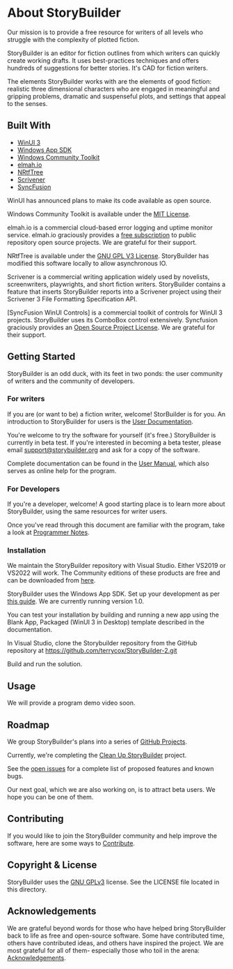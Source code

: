 # About StoryBuilder

Our mission is to provide a free resource for writers of all levels who struggle with 
the complexity of plotted fiction. 

StoryBuilder is an editor for fiction outlines 
from which writers can quickly create working drafts. It uses best-practices techniques 
and offers hundreds of suggestions for better stories. It's CAD for fiction
writers.

The elements StoryBuilder works with are the elements of good fiction: realistic three 
dimensional characters who are engaged in meaningful and gripping problems, dramatic 
and suspenseful plots, and settings that appeal to the senses.

## Built With

* [WinUI 3][1]
* [Windows App SDK][2]
* [Windows Community Toolkit][3]
* [elmah.io][4]
* [NRtfTree][5]
* [Scrivener][6]
* [SyncFusion][7]

WinUI has announced plans to make its code available as open source.

Windows Community Toolkit is available under the [MIT License][14].

elmah.io is a commercial cloud-based error logging and uptime monitor service. elmah.io graciously provides
a [free subscription][15] to public repository open source projects. We are grateful for their support.

NRtfTree is available under the [GNU GPL V3 License][16]. StoryBuilder has modified this software locally to allow
asynchronous IO.

Scrivener is a commercial writing application widely used by novelists, screenwriters, playwrights, and short fiction writers. 
StoryBuilder contains a feature that inserts StoryBuilder
reports into a Scrivener project using their Scrivener 3 File Formatting Specification API. 

[SyncFusion WinUI Controls] is a commercial toolkit of controls for WinUI 3 projects. StoryBuilder uses its ComboBox
control extensively. Syncfusion graciously provides an [Open Source Project License][17]. We are grateful for their support.   


## Getting Started

StoryBuilder is an odd duck, with its feet in two ponds: the user community of writers
and the community of developers.

### For writers

If you are (or want to be) a fiction writer, welcome! StorBuilder is 
for you. An introduction to StoryBuilder 
for users is the [User Documentation][9].

You're welcome to try the software for yourself (it's free.) StoryBuilder is 
currently in beta test. If you're interested in becoming a beta tester, please 
email support@storybuilder.org and ask for a copy of the software.

Complete documentation can be found in the [User Manual][8], which also serves
as online help for the program.

### For Developers

If you're a developer, welcome! A good starting place is to learn more about StoryBuilder,
using the same resources for writer users.

Once you've read through this document are familiar with the program, take a look at 
[Programmer Notes][10].

### Installation

We maintain the StoryBuilder repository with Visual Studio. Either VS2019 or VS2022 will work. The Community editions of these products are free
and can be downloaded from [here][11].

StoryBuilder uses the Windows App SDK. Set up your development as per [this guide][12]. We are currently running version 1.0.

You can test your installation by building and running a new app using the Blank App, Packaged (WinUI 3 in Desktop) template described in the documentation.

In Visual Studio, clone the Storybuilder repository from the GitHub repository at https://github.com/terrycox/StoryBuilder-2.git

Build and run the solution.


## Usage

We will provide a program demo video soon.

## Roadmap

We group StoryBuilder's plans into a series of [GitHub Projects][18].

Currently, we're completing the [Clean Up StoryBuilder][19] project.

See the [open issues](https://github.com/github_username/repo_name/issues) for a complete list of proposed features and known bugs.

Our next goal, which we are also working on, is to attract beta users. We hope you can be one of them.

## Contributing

If you would like to join the StoryBuilder community and help improve the software,
here are some ways to [Contribute][13].


## Copyright & License

StoryBuilder uses the [GNU GPLv3][20] license.
See the LICENSE file located in this directory. 

## Acknowledgements

We are grateful beyond words for those who have helped bring StoryBuilder back to
life as free and open-source software. Some have contributed time, others have
contributed ideas, and others have inspired the project.
We are most grateful for all of them- especially those who toil in the arena:
[Acknowledgements][21].

[1]:https://microsoft.github.io/microsoft-ui-xaml/
[2]:https://github.com/microsoft/WindowsAppSDK
[3]:https://github.com/CommunityToolkit/WindowsCommunityToolkit
[4]:https://elmah.io/
[5]:https://github.com/sgolivernet/nrtftree
[6]:https://www.literatureandlatte.com/scrivener
[7]:https://www.syncfusion.com/winui-controls
[8]:https://storybuilder-org.github.io/StoryBuilder-2/
[9]:https://github.com/storybuilder-org/StoryBuilder-2/blob/master/USERNOTES.md
[10]:https://github.com/storybuilder-org/StoryBuilder-2/blob/master/DEVNOTES.md
[11]:https://visualstudio.microsoft.com/downloads/
[12]:https://docs.microsoft.com/en-us/windows/apps/windows-app-sdk/stable-channel
[13]:https://github.com/terrycox/StoryBuilder-2/blob/master/CONTRIBUTING.md
[14]:https://mit-license.org/
[15]:https://elmah.io/sponsorship/opensource/
[16]:https://github.com/sgolivernet/nrtftree/blob/master/LICENSE
[17]:https://www.syncfusion.com/sales/speciallicensingprograms
[18]:https://github.com/storybuilder-org/StoryBuilder-2/projects?type=beta
[19]:https://github.com/orgs/storybuilder-org/projects/1/views/1
[20]:https://choosealicense.com/licenses/gpl-3.0/
[21]:https://github.com/storybuilder-org/StoryBuilder-2/blob/master/ACKNOWLEDGE.md

